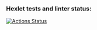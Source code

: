 ### Hexlet tests and linter status:
[![Actions Status](https://github.com/sandtime88/qa-engineer-project-84/actions/workflows/hexlet-check.yml/badge.svg)](https://github.com/sandtime88/qa-engineer-project-84/actions)